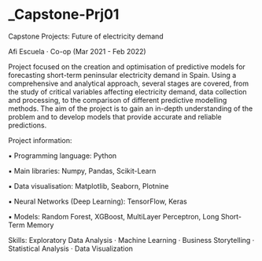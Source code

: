 # _Capstone-Prj01

Capstone Projects: Future of electricity demand

Afi Escuela · Co-op (Mar 2021 - Feb 2022)

Project focused on the creation and optimisation of predictive models for forecasting short-term peninsular electricity demand in Spain. Using a comprehensive and analytical approach, several stages are covered, from the study of critical variables affecting electricity demand, data collection and processing, to the comparison of different predictive modelling methods.
The aim of the project is to gain an in-depth understanding of the problem and to develop models that provide accurate and reliable predictions.



Project information:

 ▪ Programming language: Python
 
 ▪ Main libraries: Numpy, Pandas, Scikit-Learn
 
 ▪ Data visualisation: Matplotlib, Seaborn, Plotnine
 
 ▪ Neural Networks (Deep Learning): TensorFlow, Keras
 
 ▪ Models: Random Forest, XGBoost, MultiLayer Perceptron, Long Short-Term Memory


Skills: Exploratory Data Analysis · Machine Learning · Business Storytelling · Statistical Analysis · Data Visualization


